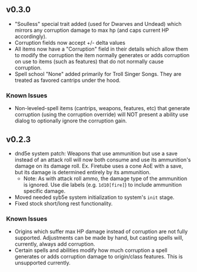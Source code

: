 ## v0.3.0
* "Soulless" special trait added (used for Dwarves and Undead) which mirrors any corruption damage to max hp (and caps current HP accordingly).
* Corruption fields now accept +/- delta values
* All items now have a "Corruption" field in their details which allow them to modify the corruption the item normally generates or adds corruption on use to items (such as features) that do not normally cause corruption.
* Spell school "None" added primarily for Troll Singer Songs. They are treated as favored cantrips under the hood.

### Known Issues
* Non-leveled-spell items (cantrips, weapons, features, etc) that generate corruption (using the corruption override) will NOT present a ability use dialog to optionally ignore the corruption gain.

## v0.2.3
* dnd5e system patch: Weapons that use ammunition but use a save instead of an attack roll will now both consume and use its ammunition's damage on its damage roll. Ex. Firetube uses a cone AoE with a save, but its damage is determined entirely by its ammunition.
  * Note: As with attack roll ammo, the damage type of the ammunition is ignored. Use die labels (e.g. `1d10[fire]`) to include ammunition specific damage.
* Moved needed syb5e system initialization to system's `init` stage.
* Fixed stock short/long rest functionality.

### Known Issues
* Origins which suffer max HP damage instead of corruption are not fully supported. Adjustments can be made by hand, but casting spells will, currently, always add corruption.
* Certain spells and abilities modify how much corruption a spell generates or adds corruption damage to origin/class features. This is unsupported currently.
